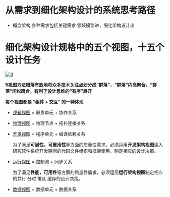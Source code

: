 # 从需求到细化架构设计的系统思考路径

  * 概念架构 各种需求包括关键需求 领域模型进，细化架构设计出

# 细化架构设计规格中的五个视图，十五个设计任务

<a href="https://ibb.co/25V4ncq"><img src="https://i.ibb.co/QXSwbY9/3.png" alt="3" border="0"></a>

 **5视图方法错落有致地将众多技术关注点划分成“群落”，“群落”内高聚合，“群落”间松耦合，有利于设计思维的“有序”展开**
 
 **每个视图都是 “组件 + 交互” 的一种体现**

 * [逻辑视图](https://github.com/stevenli91748/Software-Architecture-Design/blob/master/细化架构设计/逻辑视图.md) = 职责单元 + 协作关系
 * [物理视图](https://github.com/stevenli91748/Software-Architecture-Design/blob/master/细化架构设计/物理视图.md) = 物理节点 + 拓扑连接关系
 * [开发视图](https://github.com/stevenli91748/Software-Architecture-Design/blob/master/细化架构设计/开发视图.md) = 程序单元 + 编译依赖关系
   
   为了满足**可展性，可重用性**等方面的质量性需求，必须运用**开发架构视图**深入研究软件系统开发期间的代码文件组织和框架使用，制定相应的设计决策。
   
 * [运行视图](https://github.com/stevenli91748/Software-Architecture-Design/blob/master/细化架构设计/运行视图.md) = 控制流 + 同步关系
 
   为了满足**性能，可用性**等方面的质量性需求，必须运用**运行架构视图**制定相应的并行 分时 排队 缓存的设计决策。
   
 * [数据视图](https://github.com/stevenli91748/Software-Architecture-Design/blob/master/细化架构设计/数据视图.md) = 数据单元 + 数据关系
